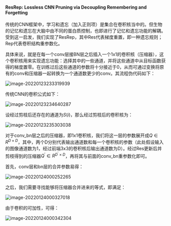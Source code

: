 #### ResRep: Lossless CNN Pruning via Decoupling Remembering and Forgetting

传统的CNN框架中，学习和遗忘（加入正则项）是集合在卷积核当中的。但生物的记忆和遗忘在大脑中由不同的蛋白质控制，也即进行了记忆和遗忘功能的解耦。受到这一启发，我们实现了ResRep，其中Res代表梯度重置，即一种遗忘规则；Rep代表卷积结构重参数化。

具体来说，就是在每一个conv层接BN层之后插入一个1x1的卷积核（压缩器），这个卷积核用来实现遗忘功能：选择其中的一些通道，并将这些通道中从目标函数获得的梯度置零。在训练过后这些通道的参数将十分接近于0，从而可通过变换将原有的conv和压缩器一起转换为一个通道数更少的conv。其流程伪代码如下：

![image-20220123233319939](C:\Users\dyh20200207\AppData\Roaming\Typora\typora-user-images\image-20220123233319939.png)

传统CNN的卷积公式如下：

![image-20220123234640287](C:\Users\dyh20200207\AppData\Roaming\Typora\typora-user-images\image-20220123234640287.png)

设经过剪枝后还存在的通道为$S(i)$，那么经过剪枝后的卷积核为：

![image-20220123235303038](C:\Users\dyh20200207\AppData\Roaming\Typora\typora-user-images\image-20220123235303038.png)

对于conv_bn层之后的压缩器，即1x1卷积核，我们将这一层的参数展开成$Q\in R^{D\times D}$，其中，两个D分别代表输出通道数和每一个卷积核的参数（此处假设输入的图像通道数为1，经过前端3x3的卷积核后输出通道数为D）。经过Res更新后并剪枝得到的压缩器$Q^{'}\in R^{D^{'}\times D}$，再将其与前面的conv_bn重参数化即可。

首先，conv层和bn层的合并参数易得：

![image-20220124000252265](C:\Users\dyh20200207\AppData\Roaming\Typora\typora-user-images\image-20220124000252265.png)

之后，我们需要寻找能够将压缩器合并进来的等式，即满足：

![image-20220124000327018](C:\Users\dyh20200207\AppData\Roaming\Typora\typora-user-images\image-20220124000327018.png)

由于卷积的可加性，可得：

![image-20220124000342304](C:\Users\dyh20200207\AppData\Roaming\Typora\typora-user-images\image-20220124000342304.png)